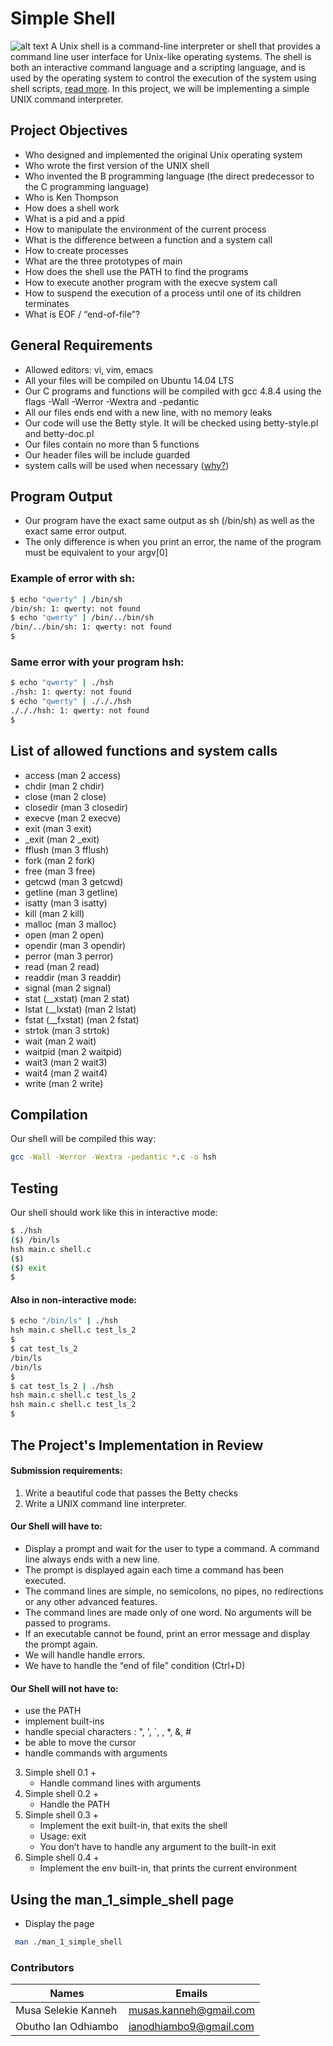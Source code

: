 # Simple Shell
![alt text](https://s3.amazonaws.com/intranet-projects-files/holbertonschool-low_level_programming/235/shell.jpeg)
A Unix shell is a command-line interpreter or shell that provides a command line user interface for Unix-like operating systems. The shell is both an interactive command language and a scripting language, and is used by the operating system to control the execution of the system using shell scripts, [read more](https://en.wikipedia.org/wiki/Unix_shell). In this project, we will be implementing a simple UNIX command interpreter.

## Project Objectives
- Who designed and implemented the original Unix operating system
- Who wrote the first version of the UNIX shell
- Who invented the B programming language (the direct predecessor to the C programming language)
- Who is Ken Thompson
- How does a shell work
- What is a pid and a ppid
- How to manipulate the environment of the current process
- What is the difference between a function and a system call
- How to create processes
- What are the three prototypes of main
- How does the shell use the PATH to find the programs
- How to execute another program with the execve system call
- How to suspend the execution of a process until one of its children terminates
- What is EOF / “end-of-file”?
## General Requirements
- Allowed editors: vi, vim, emacs
- All your files will be compiled on Ubuntu 14.04 LTS
- Our C programs and functions will be compiled with gcc 4.8.4 using the flags -Wall -Werror -Wextra and -pedantic
- All our files ends end with a new line, with no memory leaks
- Our code will use the Betty style. It will be checked using betty-style.pl and betty-doc.pl
- Our files contain no more than 5 functions
- Our header files will be include guarded
- system calls will be used when necessary ([why?](https://www.quora.com/Why-are-system-calls-expensive-in-operating-systems))

## Program Output
- Our program have the exact same output as sh (/bin/sh) as well as the exact same error output.
- The only difference is when you print an error, the name of the program must be equivalent to your argv[0]

### Example of error with sh:
```Bash
$ echo "qwerty" | /bin/sh
/bin/sh: 1: qwerty: not found
$ echo "qwerty" | /bin/../bin/sh
/bin/../bin/sh: 1: qwerty: not found
$
```
### Same error with your program hsh:
```Bash
$ echo "qwerty" | ./hsh
./hsh: 1: qwerty: not found
$ echo "qwerty" | ./././hsh
./././hsh: 1: qwerty: not found
$
```
## List of allowed functions and system calls
- access (man 2 access)
- chdir (man 2 chdir)
- close (man 2 close)
- closedir (man 3 closedir)
- execve (man 2 execve)
- exit (man 3 exit)
- _exit (man 2 _exit)
- fflush (man 3 fflush)
- fork (man 2 fork)
- free (man 3 free)
- getcwd (man 3 getcwd)
- getline (man 3 getline)
- isatty (man 3 isatty)
- kill (man 2 kill)
- malloc (man 3 malloc)
- open (man 2 open)
- opendir (man 3 opendir)
- perror (man 3 perror)
- read (man 2 read)
- readdir (man 3 readdir)
- signal (man 2 signal)
- stat (__xstat) (man 2 stat)
- lstat (__lxstat) (man 2 lstat)
- fstat (__fxstat) (man 2 fstat)
- strtok (man 3 strtok)
- wait (man 2 wait)
- waitpid (man 2 waitpid)
- wait3 (man 2 wait3)
- wait4 (man 2 wait4)
- write (man 2 write)

## Compilation
Our shell will be compiled this way:
```Bash
gcc -Wall -Werror -Wextra -pedantic *.c -o hsh
```
## Testing
Our shell should work like this in interactive mode:
```Bash
$ ./hsh
($) /bin/ls
hsh main.c shell.c
($)
($) exit
$
```
#### Also in non-interactive mode:
```Bash
$ echo "/bin/ls" | ./hsh
hsh main.c shell.c test_ls_2
$
$ cat test_ls_2
/bin/ls
/bin/ls
$
$ cat test_ls_2 | ./hsh
hsh main.c shell.c test_ls_2
hsh main.c shell.c test_ls_2
$
```
## The Project's Implementation in Review
#### Submission requirements:
1. Write a beautiful code that passes the Betty checks
2. Write a UNIX command line interpreter.

#### Our Shell will have to:
- Display a prompt and wait for the user to type a command. A command line always ends with a new line.
- The prompt is displayed again each time a command has been executed.
- The command lines are simple, no semicolons, no pipes, no redirections or any other advanced features.
- The command lines are made only of one word. No arguments will be passed to programs.
- If an executable cannot be found, print an error message and display the prompt again.
- We will handle handle errors.
- We have to handle the “end of file” condition (Ctrl+D)

#### Our Shell will not have to:
- use the PATH
- implement built-ins
- handle special characters : ", ', `, \, *, &, #
- be able to move the cursor
- handle commands with arguments
3. Simple shell 0.1 +
    - Handle command lines with arguments
4. Simple shell 0.2 +
    - Handle the PATH
5. Simple shell 0.3 +
    - Implement the exit built-in, that exits the shell
    - Usage: exit
    - You don’t have to handle any argument to the built-in exit
6. Simple shell 0.4 +
    - Implement the env built-in, that prints the current environment

## Using the man_1_simple_shell page
- Display the page
```Bash
 man ./man_1_simple_shell
```


### Contributors
|Names                | Emails                 |
|---------------------|------------------------|
| Musa Selekie Kanneh | musas.kanneh@gmail.com |
| Obutho Ian Odhiambo | ianodhiambo9@gmail.com |
